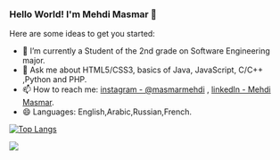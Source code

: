 ### Hello World! I'm Mehdi Masmar 👋

Here are some ideas to get you started:

- 🔭 I’m currently a Student of the 2nd grade on Software Engineering major.
- 💬 Ask me about HTML5/CSS3, basics of Java, JavaScript, C/C++ ,Python and PHP.
- 📫 How to reach me: [instagram - @masmarmehdi](https://instagram.com/masmarmehdi) , [linkedIn - Mehdi Masmar](https://www.linkedin.com/in/mehdi-masmar-73304a1b9/).
- 😄 Languages: English,Arabic,Russian,French.

[![Top Langs](https://github-readme-stats.vercel.app/api/top-langs/?username=masmarmehdi&langs_count=10&layout=compact)](https://github.com/masmarmehdi)

<img src="https://github-readme-stats.vercel.app/api?username=masmarmehdi&&show_icons=true&title_color=66ccff&icon_color=66ccff&text_color=ffffff&bg_color=000000">

